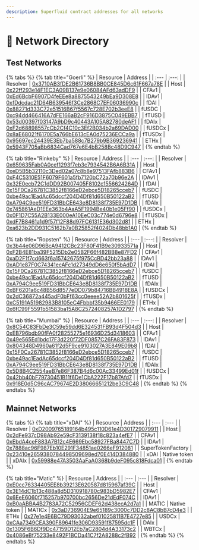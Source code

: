 ```yaml
---
description: Superfluid contract addresses for all networks
---
```


# 🔗 Network Directory

## Test Networks

{% tabs %}
{% tab title="Goerli" %}
| Resource | Address |
| :--- | :---: |
| Resolver | [0x3710AB3fDE2B61736B8BB0CE845D6c61F667a78E](http://goerli.etherscan.io/address/0x3710AB3fDE2B61736B8BB0CE845D6c61F667a78E) |
| Host | [0x22ff293e14F1EC3A09B137e9e06084AFd63adDF9](http://goerli.etherscan.io/address/0x22ff293e14F1EC3A09B137e9e06084AFd63adDF9) |
| CFAv1 | [0xEd6BcbF6907D4feEEe8a8875543249bEa9D308E8](http://goerli.etherscan.io/address/0xEd6BcbF6907D4feEEe8a8875543249bEa9D308E8) |
| IDAv1 | [0xfDdcdac21D64B639546f3Ce2868C7EF06036990c](http://goerli.etherscan.io/address/0xfDdcdac21D64B639546f3Ce2868C7EF06036990c) |
| fDAI | [0x88271d333C72e51516B67f5567c728E702b3eeE8](http://goerli.etherscan.io/address/0x88271d333C72e51516B67f5567c728E702b3eeE8) |
| fUSDC | [0xc94dd466416A7dFE166aB2cF916D3875C049EBB7](http://goerli.etherscan.io/address/0xc94dd466416A7dFE166aB2cF916D3875C049EBB7) |
| fTUSD | [0x53d00397f03147A9bD9c40443A105A82780deAF1](http://goerli.etherscan.io/address/0x53d00397f03147A9bD9c40443A105A82780deAF1) |
| fDAIx | [0xF2d68898557cCb2Cf4C10c3Ef2B034b2a69DAD00](http://goerli.etherscan.io/address/0xF2d68898557cCb2Cf4C10c3Ef2B034b2a69DAD00) |
| fUSDCx | [0x8aE68021f6170E5a766bE613cEA0d75236ECCa9a](http://goerli.etherscan.io/address/0x8aE68021f6170E5a766bE613cEA0d75236ECCa9a) |
| fTUSDx | [0x95697ec24439E3Eb7ba588c7B279b9B369236941](http://goerli.etherscan.io/address/0x95697ec24439E3Eb7ba588c7B279b9B369236941) |
| ETHx | [0x5943F705aBb6834Cad767e6E4bB258Bc48D9C947](https://goerli.etherscan.io/address/0x5943F705aBb6834Cad767e6E4bB258Bc48D9C947) |
{% endtab %}

{% tab title="Rinkeby" %}
| Resource | Address |
| :--- | :---: |
| Resolver | [0x659635Fab0A0cef1293f7eb3c7934542B6A6B31A](http://rinkeby.etherscan.io/address/0x659635Fab0A0cef1293f7eb3c7934542B6A6B31A) |
| Host | [0xeD5B5b32110c3Ded02a07c8b8e97513FAfb883B6](http://rinkeby.etherscan.io/address/0xeD5B5b32110c3Ded02a07c8b8e97513FAfb883B6) |
| CFAv1 | [0xF4C5310E51F6079F601a5fb7120bC72a70b96e2A](http://rinkeby.etherscan.io/address/0xF4C5310E51F6079F601a5fb7120bC72a70b96e2A) |
| IDAv1 | [0x32E0ecb72C1dDD92B007405F8102c1556624264D](http://rinkeby.etherscan.io/address/0x32E0ecb72C1dDD92B007405F8102c1556624264D) |
| fDAI | [0x15F0Ca26781C3852f8166eD2ebce5D18265cceb7](http://rinkeby.etherscan.io/address/0x15F0Ca26781C3852f8166eD2ebce5D18265cceb7) |
| fUSDC | [0xbe49ac1EadAc65dccf204D4Df81d650B50122aB2](http://rinkeby.etherscan.io/address/0xbe49ac1EadAc65dccf204D4Df81d650B50122aB2) |
| fTUSD | [0xA794C9ee519FD31BbCE643e8D8138f735E97D1DB](http://rinkeby.etherscan.io/address/0xA794C9ee519FD31BbCE643e8D8138f735E97D1DB) |
| fDAIx | [0x745861AeD1EEe363b4AaA5F1994Be40b1e05Ff90](http://rinkeby.etherscan.io/address/0x745861AeD1EEe363b4AaA5F1994Be40b1e05Ff90) |
| fUSDCx | [0x0F1D7C55A2B133E000eA10EeC03c774e0d6796e8](http://rinkeby.etherscan.io/address/0x0F1D7C55A2B133E000eA10EeC03c774e0d6796e8) |
| fTUSDx | [0xdF7B8461a1d9f57f12F88d97FC6131E36d302d81](http://rinkeby.etherscan.io/address/0xdF7B8461a1d9f57f12F88d97FC6131E36d302d81) |
| ETHx | [0xa623b2DD931C5162b7a0B25852f4024Db48bb1A0](https://rinkeby.etherscan.io/address/0xa623b2DD931C5162b7a0B25852f4024Db48bb1A0) |
{% endtab %}

{% tab title="Ropsten" %}
| Resource | Address |
| :--- | :---: |
| Resolver | [0x3b44e06D96BcA9412CBc23F80F41B9e30933571a](http://ropsten.etherscan.io/address/0x3b44e06D96BcA9412CBc23F80F41B9e30933571a) |
| Host | [0xF2B4E81ba39F5215Db2e05B2F66f482BB8e87FD2](http://ropsten.etherscan.io/address/0xF2B4E81ba39F5215Db2e05B2F66f482BB8e87FD2) |
| CFAv1 | [0xaD2F1f7cd663f6a15742675f975CcBD42bb23a88](http://ropsten.etherscan.io/address/0xaD2F1f7cd663f6a15742675f975CcBD42bb23a88) |
| IDAv1 | [0xAD1e87F0C74341ecAFc1d27349dD6e650f5bAdD7](http://ropsten.etherscan.io/address/0xAD1e87F0C74341ecAFc1d27349dD6e650f5bAdD7) |
| fDAI | [0x15F0Ca26781C3852f8166eD2ebce5D18265cceb7](http://ropsten.etherscan.io/address/0x15F0Ca26781C3852f8166eD2ebce5D18265cceb7) |
| fUSDC | [0xbe49ac1EadAc65dccf204D4Df81d650B50122aB2](http://ropsten.etherscan.io/address/0xbe49ac1EadAc65dccf204D4Df81d650B50122aB2) |
| fTUSD | [0xA794C9ee519FD31BbCE643e8D8138f735E97D1DB](http://ropsten.etherscan.io/address/0xA794C9ee519FD31BbCE643e8D8138f735E97D1DB) |
| fDAIx | [0xBF6201a6c48B56d8577eDD079b84716BB4918E8A](http://ropsten.etherscan.io/address/0xBF6201a6c48B56d8577eDD079b84716BB4918E8A) |
| fUSDCx | [0x2dC36872a445adF0bFf63cc0eeee52A2b801625f](http://ropsten.etherscan.io/address/0x2dC36872a445adF0bFf63cc0eeee52A2b801625f) |
| fTUSDx | [0xC5191A51982983B8105eC4Fbbbf35b9466EE0179](http://ropsten.etherscan.io/address/0xC5191A51982983B8105eC4Fbbbf35b9466EE0179) |
| ETHx | [0x6fC99F5591b51583ba15A8C2572408257A1D2797](https://ropsten.etherscan.io/address/0x6fC99F5591b51583ba15A8C2572408257A1D2797) |
{% endtab %}

{% tab title="Mumbai" %}
| Resource | Address |
| :--- | :---: |
| Resolver | [0x8C54C83FbDe3C59e59dd6E324531FB93d4F504d3](https://explorer-mumbai.maticvigil.com/address/0x8C54C83FbDe3C59e59dd6E324531FB93d4F504d3) |
| Host | [0xEB796bdb90fFA0f28255275e16936D25d3418603](https://explorer-mumbai.maticvigil.com/address/0xEB796bdb90fFA0f28255275e16936D25d3418603) |
| CFAv1 | [0x49e565Ed1bdc17F3d220f72DF0857C26FA83F873](https://explorer-mumbai.maticvigil.com/address/0x49e565Ed1bdc17F3d220f72DF0857C26FA83F873) |
| IDAv1 | [0x804348D4960a61f2d5F9ce9103027A3E849E09b8](https://explorer-mumbai.maticvigil.com/address/0x804348D4960a61f2d5F9ce9103027A3E849E09b8) |
| fDAI | [0x15F0Ca26781C3852f8166eD2ebce5D18265cceb7](https://explorer-mumbai.maticvigil.com/address/0x15F0Ca26781C3852f8166eD2ebce5D18265cceb7) |
| fUSDC | [0xbe49ac1EadAc65dccf204D4Df81d650B50122aB2](https://explorer-mumbai.maticvigil.com/address/0xbe49ac1EadAc65dccf204D4Df81d650B50122aB2) |
| fTUSD | [0xA794C9ee519FD31BbCE643e8D8138f735E97D1DB](https://explorer-mumbai.maticvigil.com/address/0xA794C9ee519FD31BbCE643e8D8138f735E97D1DB) |
| fDAIx | [0x5D8B4C2554aeB7e86F387B4d6c00Ac33499Ed01f](https://explorer-mumbai.maticvigil.com/address/0x5D8B4C2554aeB7e86F387B4d6c00Ac33499Ed01f) |
| fUSDCx | [0x42bb40bF79730451B11f6De1CbA222F17b87Afd7](https://explorer-mumbai.maticvigil.com/address/0x42bb40bF79730451B11f6De1CbA222F17b87Afd7) |
| fTUSDx | [0x918E0d5C96cAC79674E2D38066651212be3C9C48](https://explorer-mumbai.maticvigil.com/address/0x918E0d5C96cAC79674E2D38066651212be3C9C48) |
{% endtab %}
{% endtabs %}

## Mainnet Networks

{% tabs %}
{% tab title="xDAI" %}
| Resource | Address |
| :--- | :--- |
| Resolver | [0xD2009765189164b495c110D61e4D301729079911](https://blockscout.com/poa/xdai/address/0xD2009765189164b495c110D61e4D301729079911) |
| Host | [0x2dFe937cD98Ab92e59cF3139138f18c823a4efE7](https://blockscout.com/poa/xdai/address/0x2dFe937cD98Ab92e59cF3139138f18c823a4efE7) |
| CFAv1 | [0xEbdA4ceF883A7B12c4E669Ebc58927FBa8447C7D](https://blockscout.com/poa/xdai/address/0xEbdA4ceF883A7B12c4E669Ebc58927FBa8447C7D) |
| IDAv1 | [0x7888ac96F987Eb10E291F34851ae0266eF912081](https://blockscout.com/poa/xdai/address/0x7888ac96F987Eb10E291F34851ae0266eF912081) |
| SuperTokenFactory | [0x23410e2659380784498509698ed70E414D384880](https://blockscout.com/xdai/mainnet/address/0x23410e2659380784498509698ed70E414D384880) |
| xDAI | Native token  |
| xDAIx | [0x59988e47A3503AaFaA0368b9deF095c818Fdca01](https://blockscout.com/poa/xdai/address/0x59988e47A3503AaFaA0368b9deF095c818Fdca01) |
{% endtab %}

{% tab title="Matic" %}
| Resource | Address |
| :--- | :--- |
| Resolver | [0xE0cc76334405EE8b39213E620587d815967af39C](https://explorer-mainnet.maticvigil.com/address/0xE0cc76334405EE8b39213E620587d815967af39C) |
| Host | [0x3E14dC1b13c488a8d5D310918780c983bD5982E7](https://explorer-mainnet.maticvigil.com/address/0x3E14dC1b13c488a8d5D310918780c983bD5982E7) |
| CFAv1 | [0x6EeE6060f715257b970700bc2656De21dEdF074C](https://explorer-mainnet.maticvigil.com/address/0x6EeE6060f715257b970700bc2656De21dEdF074C) |
| IDAv1 | [0xB0aABBA4B2783A72C52956CDEF62d438ecA2d7a1](https://explorer-mainnet.maticvigil.com/address/0xB0aABBA4B2783A72C52956CDEF62d438ecA2d7a1) |
| MATIC | Native token |
| MATICx | [0x3aD736904E9e65189c3000c7DD2c8AC8bB7cD4e3](https://explorer-mainnet.maticvigil.com/address/0x3aD736904E9e65189c3000c7DD2c8AC8bB7cD4e3) |
| ETHx | [0x27e1e4E6BC79D93032abef01025811B7E4727e85](https://explorer-mainnet.maticvigil.com/address/0x27e1e4E6BC79D93032abef01025811B7E4727e85) |
| USDCx | [0xCAa7349CEA390F89641fe306D93591f87595dc1F](https://explorer-mainnet.maticvigil.com/address/0xCAa7349CEA390F89641fe306D93591f87595dc1F) |
| DAIx | [0x1305F6B6Df9Dc47159D12Eb7aC2804d4A33173c2](https://explorer-mainnet.maticvigil.com/address/0x1305F6B6Df9Dc47159D12Eb7aC2804d4A33173c2) |
| WBTCx | [0x4086eBf75233e8492F1BCDa41C7f2A8288c2fB92](https://explorer-mainnet.maticvigil.com/address/0x4086eBf75233e8492F1BCDa41C7f2A8288c2fB92) |
{% endtab %}
{% endtabs %}

	



